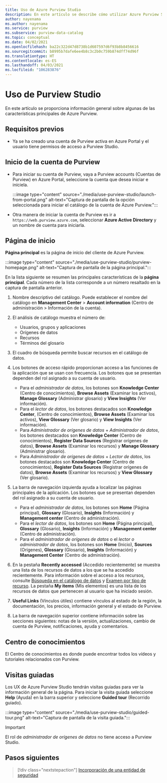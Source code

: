 ```yaml
---
title: Uso de Azure Purview Studio
description: En este artículo se describe cómo utilizar Azure Purview Studio.
author: nayenama
ms.author: nayenama
ms.service: purview
ms.subservice: purview-data-catalog
ms.topic: conceptual
ms.date: 04/02/2021
ms.openlocfilehash: ba22c322d47d8738b1d607597d6f93b8b8456616
ms.sourcegitcommit: b8995b7dafe6ee4b8c3c2b0c759b874dff74d96f
ms.translationtype: HT
ms.contentlocale: es-ES
ms.lasthandoff: 04/03/2021
ms.locfileid: "106283876"
---
```

# <a name="use-purview-studio"></a>Uso de Purview Studio

En este artículo se proporciona información general sobre algunas de las características principales de Azure Purview.

## <a name="prerequisites"></a>Requisitos previos

* Ya se ha creado una cuenta de Purview activa en Azure Portal y el usuario tiene permisos de acceso a Purview Studio.

## <a name="launch-purview-account"></a>Inicio de la cuenta de Purview

* Para iniciar su cuenta de Purview, vaya a Purview accounts (Cuentas de Purview) en Azure Portal, seleccione la cuenta que desea iniciar e iníciela.

  :::image type="content" source="./media/use-purview-studio/launch-from-portal.png" alt-text="Captura de pantalla de la opción seleccionada para iniciar el catálogo de la cuenta de Azure Purview.":::

* Otra manera de iniciar la cuenta de Purview es ir a `https://web.purview.azure.com`, seleccionar **Azure Active Directory** y un nombre de cuenta para iniciarla.

## <a name="home-page"></a>Página de inicio

**Página principal** es la página de inicio del cliente de Azure Purview.

:::image type="content" source="./media/use-purview-studio/purview-homepage.png" alt-text="Captura de pantalla de la página principal.":::

En la lista siguiente se resumen las principales características de la **página principal**. Cada número de la lista corresponde a un número resaltado en la captura de pantalla anterior.

1. Nombre descriptivo del catálogo. Puede establecer el nombre del catálogo en **Management Center** > **Account information** (Centro de administración > Información de la cuenta).

2. El análisis de catálogo muestra el número de:

   * Usuarios, grupos y aplicaciones
   * Orígenes de datos
   * Recursos
   * Términos del glosario

3. El cuadro de búsqueda permite buscar recursos en el catálogo de datos.

4. Los botones de acceso rápido proporcionan acceso a las funciones de la aplicación que se usan con frecuencia. Los botones que se presentan dependen del rol asignado a su cuenta de usuario.

   * Para el *administrador de datos*, los botones son **Knowledge Center** (Centro de conocimientos), **Browse Assets** (Examinar los activos), **Manage Glossary** (Administrar glosario) y **View Insights** (Ver información).
   * Para el *lector de datos*, los botones destacados son **Knowledge Center**, (Centro de conocimientos), **Browse Assets** (Examinar los activos), **View Glossary** (Ver glosario) y **View Insights** (Ver información).
   * Para *Administrador de orígenes de datos* + *Administrador de datos*, los botones destacados son **Knowledge Center** (Centro de conocimientos), **Register Data Sources** (Registrar orígenes de datos), **Browse Assets** (Examinar los recursos) y **Manage Glossary** (Administrar glosario).
   * Para *Administrador de orígenes de datos* + *Lector de datos*, los botones destacados son **Knowledge Center** (Centro de conocimientos), **Register Data Sources** (Registrar orígenes de datos), **Browse Assets** (Examinar los recursos) y **View Glossary** (Ver glosario).

5. La barra de navegación izquierda ayuda a localizar las páginas principales de la aplicación. Los botones que se presentan dependen del rol asignado a su cuenta de usuario.

   * Para el *administrador de datos*, los botones son **Home** (Página principal), **Glossary** (Glosario), **Insights** (Información) y **Management center** (Centro de administración).
   * Para el *lector de datos*, los botones son **Home** (Página principal), **Glossary** (Glosario), **Insights** (Información) y **Management center** (Centro de administración).
   * Para el *administrador de orígenes de datos* o el *lector o administrador de datos*, los botones son **Home** (Inicio), **Sources** (Orígenes), **Glossary** (Glosario), **Insights** (Información) y **Management Center** (Centro de administración).
  
6. En la pestaña **Recently accessed** (Accedido recientemente) se muestra una lista de los recursos de datos a los que se ha accedido recientemente. Para información sobre el acceso a los recursos, consulte [Búsqueda en el catálogo de datos](how-to-search-catalog.md) y [Examen por tipo de recurso](how-to-browse-catalog.md#browse-experience).  La pestaña **My items** (Mis elementos) es una lista de los recursos de datos que pertenecen al usuario que ha iniciado sesión.
7. **Useful Links** (Vínculos útiles) contiene vínculos al estado de la región, la documentación, los precios, información general y el estado de Purview.
8. La barra de navegación superior contiene información sobre las secciones siguientes: notas de la versión, actualizaciones, cambio de cuenta de Purview, notificaciones, ayuda y comentarios.

## <a name="knowledge-center"></a>Centro de conocimientos

El Centro de conocimientos es donde puede encontrar todos los vídeos y tutoriales relacionados con Purview.

## <a name="guided-tours"></a>Visitas guiadas

Los UX de Azure Purview Studio tendrán visitas guiadas para ver la información general de la página. Para iniciar la visita guiada seleccione **Help** (Ayuda) en la barra superior y seleccione **Guided tour** (Recorrido guiado).

:::image type="content" source="./media/use-purview-studio/guided-tour.png" alt-text="Captura de pantalla de la visita guiada.":::

> [!Important]
> El rol de *administrador de orígenes de datos* no tiene acceso a Purview Studio.

## <a name="next-steps"></a>Pasos siguientes

> [!div class="nextstepaction"]
> [Incorporación de una entidad de seguridad](tutorial-scan-data.md)
